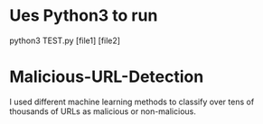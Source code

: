 # Ues Python3 to run
python3 TEST.py [file1] [file2]



# Malicious-URL-Detection
I used different machine learning methods to classify over tens of thousands of URLs as malicious or non-malicious.
